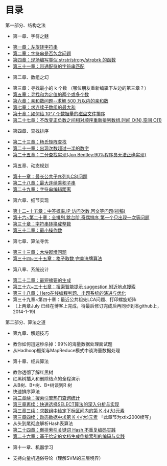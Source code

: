 目录
==============================

 第一部分、结构之法
* 第一章、字符之魅
 - [第一章：左旋转字符串](01.0.md)
 - [第二章：字符串是否包含问题](02.0.md)
 - [第四章：现场编写类似 strstr/strcpy/strpbrk 的函数](04.0.md)
 - [第三十一章：带通配符的字符串匹配](31.0.md)
* 第二章、数组之幻
 - 第三章：寻找最小的 k 个数 （哪位朋友重新编辑下左边的第三章？）
 - [第五章：寻找和为定值的两个或多个数](05.0.md)
 - [第六章：亲和数问题--求解 500 万以内的亲和数](06.0.md)
 - [第七章：求连续子数组的最大和](07.0.md)
 - [第十章：如何给 10^7 个数据量的磁盘文件排序](10.0.md)
 - [第二十七章：不改变正负数之间相对顺序重新排列数组.时间 O(N),空间 O(1)](27.0.md)
* 第四章、查找排序
 - [第二十三章：杨氏矩阵查找](23.0.md)
 - [第二十一章：出现次数超过一半的数字](21.0.md)
 - [第二十五章：二分查找实现(Jon Bentley:90%程序员无法正确实现)](25.0.md)
* 第五章、动态规划
 - [第十一章：最长公共子序列(LCS)问题](11.0.md)
 - [第二十八章：最大连续乘积子串](28.0.md)
 - [第二十九章：字符串编辑距离](29.0.md)
* 第六章、细节实现
 - [第十二~十五章：中签概率,IP 访问次数,回文等问题(初稿)](12~15.0.md)
 - [第十六~第二十章：全排列,跳台阶,奇偶排序,第一个只出现一次等问题](16.0~20.0.md)
 - [第三十章：字符串转换成整数](30.0.md)
 - [第三十二章：最小操作数](32.0.md)
* 第七章、算法寻优
 - [第三十三章：木块砌墙问题](33.0.md)
 - [第三十四~三十五章：格子取数,完美洗牌算法](34-35.0.md)
* 第八章、系统设计
 - [第二十二章：最短摘要的生成](22.0.md)
 - [第三十六~三十七章：搜索智能提示 suggestion,附近地点搜索](36.0~37.0.md)
 - [第三十八章：Hero在线编程判题、出题系统的演进与优化](38.0.md)
 - 第三十九章~第四十章：最近公共祖先LCA问题、打印螺旋矩阵 
 - （上两章July 已经在博客上完成，待最后修订完成后再同步到本github上，2014-1-19)

第二部分、算法之道
* 第九章、解题技巧
 - 教你如何迅速秒杀掉：99%的海量数据处理面试题
 - 从Hadhoop框架与MapReduce模式中谈海量数据处理
* 第十章、经典算法
 - 教你透彻了解红黑树
 - 红黑树插入和删除结点的全程演示
 - 从B树、B+树、B*树谈到R 树
 - 快速排序算法
 - [第三章续：搜索引擎热门查询统计](03.1.md)
 - [第三章再续：快速选择SELECT算法的深入分析与实现](03.2.md)
 - [第三章三续：求数组中给定下标区间内的第 K 小(大)元素](03.3.md)
 - [第三章四续：动态数据中求第 K 小(大)元素](03.4.md) 「此章节为xtlx2000续写」
 - 从头到尾彻底解析Hash表算法
 - [第二十四章：倒排索引关键词 Hash 不重复编码实践](24.0.md)
 - [第二十六章：基于给定的文档生成倒排索引的编码与实践](26.0.md)
* 第十一章、机器学习
 - 支持向量机通俗导论（理解SVM的三层境界）
